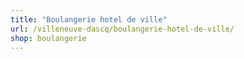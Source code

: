 ```yaml
---
title: "Boulangerie hotel de ville"
url: /villeneuve-dascq/boulangerie-hotel-de-ville/
shop: boulangerie
---
```

